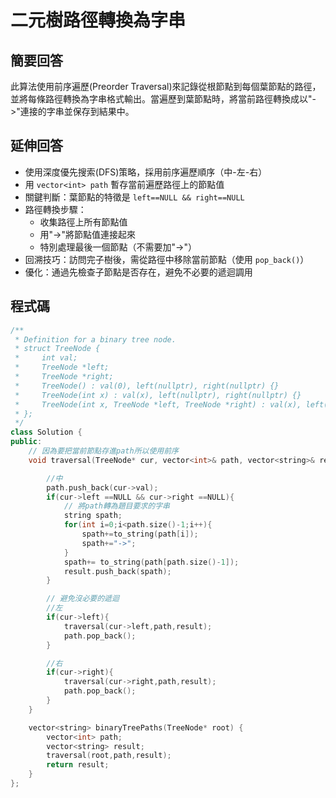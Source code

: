 # 二元樹路徑轉換為字串

## 簡要回答
此算法使用前序遍歷(Preorder Traversal)來記錄從根節點到每個葉節點的路徑，並將每條路徑轉換為字串格式輸出。當遍歷到葉節點時，將當前路徑轉換成以"->"連接的字串並保存到結果中。

## 延伸回答
- 使用深度優先搜索(DFS)策略，採用前序遍歷順序（中-左-右）
- 用 `vector<int> path` 暫存當前遍歷路徑上的節點值
- 關鍵判斷：葉節點的特徵是 `left==NULL && right==NULL`
- 路徑轉換步驟：
  - 收集路徑上所有節點值
  - 用"->"將節點值連接起來
  - 特別處理最後一個節點（不需要加"->"）
- 回溯技巧：訪問完子樹後，需從路徑中移除當前節點（使用 `pop_back()`）
- 優化：通過先檢查子節點是否存在，避免不必要的遞迴調用

## 程式碼
```cpp
/**
 * Definition for a binary tree node.
 * struct TreeNode {
 *     int val;
 *     TreeNode *left;
 *     TreeNode *right;
 *     TreeNode() : val(0), left(nullptr), right(nullptr) {}
 *     TreeNode(int x) : val(x), left(nullptr), right(nullptr) {}
 *     TreeNode(int x, TreeNode *left, TreeNode *right) : val(x), left(left), right(right) {}
 * };
 */
class Solution {
public:
    // 因為要把當前節點存進path所以使用前序
    void traversal(TreeNode* cur, vector<int>& path, vector<string>& result){

        //中
        path.push_back(cur->val);
        if(cur->left ==NULL && cur->right ==NULL){
            // 將path轉為題目要求的字串
            string spath;
            for(int i=0;i<path.size()-1;i++){
                spath+=to_string(path[i]);
                spath+="->";
            }
            spath+= to_string(path[path.size()-1]);
            result.push_back(spath);
        }

        // 避免沒必要的遞迴
        //左
        if(cur->left){
            traversal(cur->left,path,result);
            path.pop_back();
        }

        //右
        if(cur->right){
            traversal(cur->right,path,result);
            path.pop_back();
        }
    }

    vector<string> binaryTreePaths(TreeNode* root) {
        vector<int> path;
        vector<string> result;
        traversal(root,path,result);
        return result;
    }
};
```
